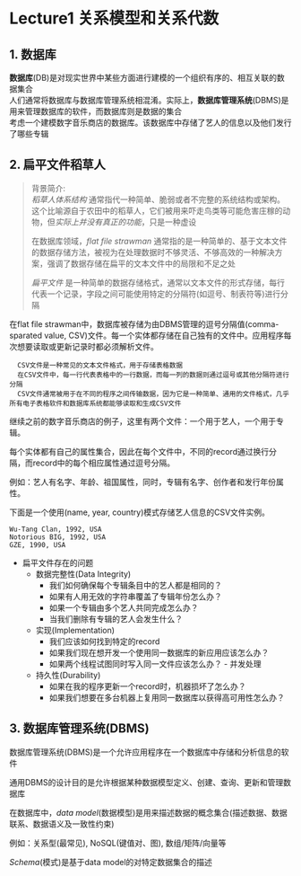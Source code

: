 # Lecture1 关系模型和关系代数

## 1. 数据库

**数据库**(DB)是对现实世界中某些方面进行建模的一个组织有序的、相互关联的数据集合  
人们通常将数据库与数据库管理系统相混淆。实际上，**数据库管理系统**(DBMS)是用来管理数据库的软件，而数据库则是数据的集合  
考虑一个建模数字音乐商店的数据库。该数据库中存储了艺人的信息以及他们发行了哪些专辑

## 2. 扁平文件稻草人

> 背景简介:  
> *稻草人体系结构* 通常指代一种简单、脆弱或者不完整的系统结构或架构。这个比喻源自于农田中的稻草人，它们被用来吓走鸟类等可能危害庄稼的动物，但*实际上并没有真正的功能*，只是一种虚设
>
> 在数据库领域，*flat file strawman* 通常指的是一种简单的、基于文本文件的数据存储方法，被视为在处理数据时不够灵活、不够高效的一种解决方案，强调了数据存储在扁平的文本文件中的局限和不足之处
>
> *扁平文件* 是一种简单的数据存储格式，通常以文本文件的形式存储，每行代表一个记录，字段之间可能使用特定的分隔符(如逗号、制表符等)进行分隔

在flat file strawman中，数据库被存储为由DBMS管理的逗号分隔值(comma-sparated value, CSV)文件。每一个实体都存储在自己独有的文件中。应用程序每次想要读取或更新记录时都必须解析文件。

      CSV文件是一种常见的文本文件格式，用于存储表格数据
      在CSV文件中，每一行代表表格中的一行数据，而每一列的数据则通过逗号或其他分隔符进行分隔
      CSV文件通常被用于在不同的程序之间传输数据，因为它是一种简单、通用的文件格式，几乎所有电子表格软件和数据库系统都能够读取和生成CSV文件

继续之前的数字音乐商店的例子，这里有两个文件：一个用于艺人，一个用于专辑。  

每个实体都有自己的属性集合，因此在每个文件中，不同的record通过换行分隔，而record中的每个相应属性通过逗号分隔。  

例如：艺人有名字、年龄、祖国属性，同时，专辑有名字、创作者和发行年份属性。  

下面是一个使用(name, year, country)模式存储艺人信息的CSV文件实例。

    Wu-Tang Clan, 1992, USA
    Notorious BIG, 1992, USA
    GZE, 1990, USA

- 扁平文件存在的问题
  - 数据完整性(Data Integrity)
    - 我们如何确保每个专辑条目中的艺人都是相同的？
    - 如果有人用无效的字符串覆盖了专辑年份怎么办？
    - 如果一个专辑由多个艺人共同完成怎么办？
    - 当我们删除有专辑的艺人会发生什么？
  - 实现(Implementation)
    - 我们应该如何找到特定的record
    - 如果我们现在想开发一个使用同一数据库的新应用应该怎么办？
    - 如果两个线程试图同时写入同一文件应该怎么办？ - 并发处理
  - 持久性(Durability)
    - 如果在我的程序更新一个record时，机器损坏了怎么办？
    - 如果我们想要在多台机器上复用同一数据库以获得高可用性怎么办？

## 3. 数据库管理系统(DBMS)

数据库管理系统(DBMS)是一个允许应用程序在一个数据库中存储和分析信息的软件  

通用DBMS的设计目的是允许根据某种数据模型定义、创建、查询、更新和管理数据库  

在数据库中，*data model*(数据模型)是用来描述数据的概念集合(描述数据、数据联系、数据语义及一致性约束)  

例如：关系型(最常见), NoSQL(键值对、图), 数组/矩阵/向量等  

*Schema*(模式)是基于data model的对特定数据集合的描述
